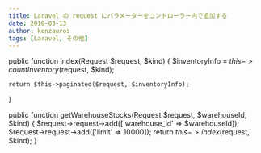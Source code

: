 ```yaml
---
title: Laravel の request にパラメーターをコントローラー内で追加する
date: 2018-03-13
author: kenzauros
tags: [Laravel, その他]
---
```




public function index(Request $request, $kind)
{
    $inventoryInfo = $this->countInventory($request, $kind);

    return $this->paginated($request, $inventoryInfo);
}

public function getWarehouseStocks(Request $request, $warehouseId, $kind)
{
    $request->request->add(['warehouse_id' => $warehouseId]);
    $request->request->add(['limit' => 10000]);
    return $this->index($request, $kind);
}